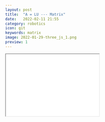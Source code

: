 ```yaml
---
layout: post
title:  "A = LU --- Matrix"
date:   2022-02-11 21:55
category: robotics
icon: git
keywords: matrix
image: 2022-01-29-three_js_1.png
preview: 1
---
```

<iframe src="pdf/CMU/21241/2.6A=LU.pdf" height="200" width="300"></iframe>

